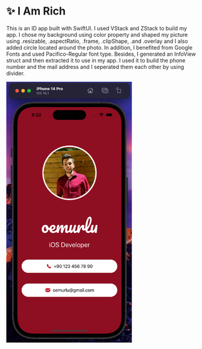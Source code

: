 # :sparkles: I Am Rich

This is an ID app built with SwiftUI. I used VStack and ZStack to build my app. I chose my background using color property and shaped my picture using .resizable, .aspectRatio, .frame, .clipShape, .and .overlay and I also added circle located around the photo. In addition, I benefited from Google Fonts and used Pacifico-Regular font type. Besides, I generated an InfoView struct and then extracted it to use in my app. I used it to build the phone number and the mail address and I seperated them each other by using divider.

<p float="left">
<img width="333" src="/Projects/002-Osman-Personal-Card-SwiftUI/ss/ss1.png">
</p>

